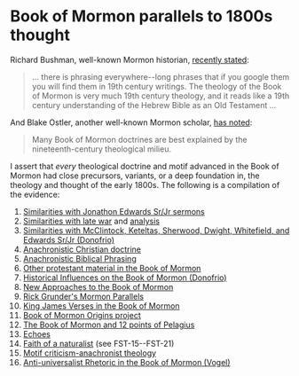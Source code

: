 
# Book of Mormon parallels to 1800s thought

Richard Bushman, well-known Mormon historian, [recently stated](https://docs.google.com/viewer?url=https://github.com/faenrandir/a_careful_examination/raw/49dfa3ec8b053e283fcd0643764907e3ccdf112c/documents/book_of_mormon/richard_bushman_on_nineteenth_century_theology_in_bom.pdf):

> ... there is phrasing everywhere--long phrases that if you google them you will find them in 19th century writings.  The theology of the Book of Mormon is very much 19th century theology, and it reads like a 19th century understanding of the Hebrew Bible as an Old Testament ...

And Blake Ostler, another well-known Mormon scholar, [has noted](https://www.dialoguejournal.com/wp-content/uploads/sbi/articles/Dialogue_V20N01_68.pdf):

> Many Book of Mormon doctrines are best explained by the nineteenth-century theological milieu.

I assert that _every_ theological doctrine and motif advanced in the Book of Mormon had close precursors, variants, or a deep foundation in, the theology and thought of the early 1800s.  The following is a compilation of the evidence:

1. [Similarities with Jonathon Edwards Sr/Jr sermons](https://imgur.com/a/q2AcO)
2. [Similarities with late war](https://wordtreefoundation.github.io/thelatewar/) and [analysis](http://www.patheos.com/blogs/faithpromotingrumor/2013/10/the-book-of-mormon-and-the-late-war-direct-literary-dependence/)
3. [Similarities with McClintock, Keteltas, Sherwood, Dwight, Whitefield, and Edwards Sr/Jr (Donofrio)](http://www.mormonthink.com/influences.htm#part3)
4. [Anachronistic Christian doctrine](http://www.churchistrue.com/blog/anachronistic-christian-doctrine-in-book-of-mormon/)
5. [Anachronistic Biblical Phrasing](https://www.reddit.com/r/exmormon/comments/1q1tmt/a_couple_more_anachronistic_quotations_in_the/)
6. [Other protestant material in the Book of Mormon](https://www.reddit.com/r/mormon/comments/3uvrl5/nineteenthcentury_protestant_material_in_the_book/)
7. [Historical Influences on the Book of Mormon (Donofrio)](http://www.mormonthink.com/influences.htm#part2)
8. [New Approaches to the Book of Mormon](http://signaturebookslibrary.org/new-approaches-to-the-book-of-mormon/)
9. [Rick Grunder's Mormon Parallels](http://www.rickgrunder.com/parallels.htm)
10. [King James Verses in the Book of Mormon](http://bookofmormondepot.com/kjv-verses/)
11. [Book of Mormon Origins project](https://www.bookofmormonorigins.com/)
12. [The Book of Mormon and 12 points of Pelagius](https://docs.google.com/viewer?url=https://github.com/faenrandir/a_careful_examination/raw/dfdd066be4aff52545bda25f16246f5ae9e648b8/documents/book_of_mormon/the_bom_and_the_twelve_points_of_pelagius.pdf)
13. [Echoes](https://docs.google.com/viewer?url=https://github.com/faenrandir/a_careful_examination/raw/dfdd066be4aff52545bda25f16246f5ae9e648b8/documents/book_of_mormon/echoes/echos_of_1800s.pdf)
14. [Faith of a naturalist](https://mormonbandwagon.com/bwv549/faith-naturalist-response-faith-science-teacher-questions/) (see FST-15--FST-21)
15. [Motif criticism-anachronist theology](https://mormonmemo.com/key-topics/book-of-mormon/#Part+4)
16. [Anti-universalist Rhetoric in the Book of Mormon (Vogel)](https://www.youtube.com/watch?v=wm7t7pNUWAM)
